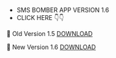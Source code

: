 * SMS BOMBER APP VERSION 1.6
* CLICK HERE 👇👇

🔰 Old Version 1.5 <a href="https://github.com/MR-DIPTO-404/SMS-BOMBER/blob/main/com.smsbomber.apk.apk?raw=true">DOWNLOAD</a>

🔰 New Version 1.6 <a href="https://github.com/MR-DIPTO-404/SMS-BOMBER/blob/main/com.sms.bomber.apk?raw=true">DOWNLOAD</a>
